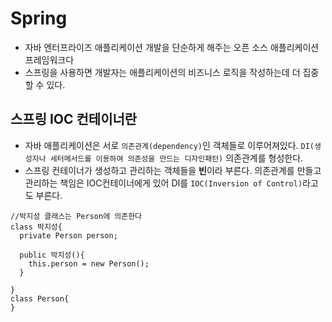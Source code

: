 # Spring 
* 자바 엔터프라이즈 애플리케이션 개발을 단순하게 해주는 오픈 소스 애플리케이션 프레임워크다
* 스프링을 사용하면 개발자는 애플리케이션의 비즈니스 로직을 작성하는데 더 집중할 수 있다.

## 스프링 IOC 컨테이너란
* 자바 애플리케이션은 서로 `의존관계(dependency)`인 객체들로 이루어져있다. `DI(생성자나 세터메서드를 이용하여 의존성을 만드는 디자인패턴)` 의존관계를 형성한다.
* 스프링 컨테이너가 생성하고 관리하는 객체들을 **빈**이라 부른다. 의존관계를 만들고 관리하는 책임은 IOC컨테이너에게 있어 DI를 `IOC(Inversion of Control)`라고도 부른다.
```
//박지성 클래스는 Person에 의존한다
class 박지성{
  private Person person;
  
  public 박지성(){
    this.person = new Person();
  }

}
class Person{
}
```
